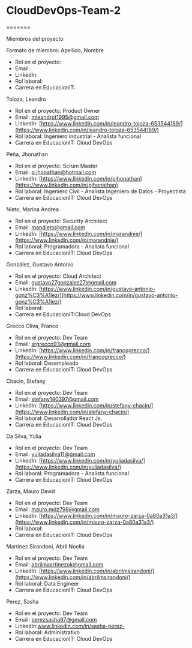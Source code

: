 # CloudDevOps-Team-2

=======

Miembros del proyecto

Formato de miembro:
Apellido, Nombre

- Rol en el proyecto:
- Email:
- LinkedIn:
- Rol laboral:
- Carrera en EducacionIT:

Toloza, Leandro

- Rol en el proyecto: Product Owner
- Email: mleandrot1995@gmail.com
- LinkedIn: [https://www.linkedin.com/in/leandro-toloza-653544189/](https://www.linkedin.com/in/leandro-toloza-653544189/)
- Rol laboral: Ingeniero industrial - Analista funcional
- Carrera en EducacionIT: Cloud DevOps

Peña, Jhonathan

- Rol en el proyecto: Scrum Master
- Email: p.jhonathan@hotmail.com
- LinkedIn: [https://www.linkedin.com/in/pjhonathan](https://www.linkedin.com/in/pjhonathan)
- Rol laboral: Ingeniero Civil - Analista Ingeniero de Datos - Proyectista
- Carrera en EducacionIT: Cloud DevOps

Nieto, Marina Andrea

- Rol en el proyecto: Security Architect
- Email: mandieto@gmail.com
- LinkedIn: [https://www.linkedin.com/in/marandnie/](https://www.linkedin.com/in/marandnie/)
- Rol laboral: Programadora - Analista funcional
- Carrera en EducacionIT: Cloud DevOps

González, Gustavo Antonio

- Rol en el proyecto: Cloud Architect
- Email: gustavo27gonzalez27@gmail.com
- LinkedIn: [https://www.linkedin.com/in/gustavo-antonio-gonz%C3%A1lez/](https://www.linkedin.com/in/gustavo-antonio-gonz%C3%A1lez/)
- Rol laboral:
- Carrera en EducacionIT:Cloud DevOps

Grecco Oliva, Franco

- Rol en el proyecto: Dev Team
- Email: srgrecco93@gmail.com
- LinkedIn: [https://www.linkedin.com/in/francogrecco/](https://www.linkedin.com/in/francogrecco/)
- Rol laboral: Desempleado
- Carrera en EducacionIT: Cloud DevOps

Chacin, Stefany

- Rol en el proyecto: Dev Team
- Email: stefany140397@gmail.com
- LinkedIn: [https://www.linkedin.com/in/stefany-chacin/](https://www.linkedin.com/in/stefany-chacin/)
- Rol laboral: Desarrollador React Js.
- Carrera en EducacionIT: Cloud DevOps

Da Silva, Yulia

- Rol en el proyecto: Dev Team
- Email: yuliadasilva11@gmail.com
- LinkedIn: [https://www.linkedin.com/in/yuliadasilva/](https://www.linkedin.com/in/yuliadasilva/)
- Rol laboral: Programadora - Analista funcional
- Carrera en EducacionIT: Cloud DevOps

Zarza, Mauro David

- Rol en el proyecto: Dev Team
- Email: mauro.mdz798@gmail.com
- LinkedIn: [https://www.linkedin.com/in/mauro-zarza-0a80a31a3/](https://www.linkedin.com/in/mauro-zarza-0a80a31a3/)
- Rol laboral:
- Carrera en EducacionIT: Cloud DevOps

Martinez Sirandoni, Abril Noelia

- Rol en el proyecto: Dev Team
- Email: abrilmaartinezok@gmail.com
- LinkedIn: [https://www.linkedin.com/in/abrilmsirandoni/](https://www.linkedin.com/in/abrilmsirandoni/)
- Rol laboral: Data Engineer
- Carrera en EducacionIT: Cloud DevOps

Perez, Sasha

- Rol en el proyecto: Dev Team
- Email: perezsasha97@gmail.com
- LinkedIn:www.linkedin.com/in/sasha-perez-
- Rol laboral: Administrativo
- Carrera en EducacionIT: Cloud DevOps
